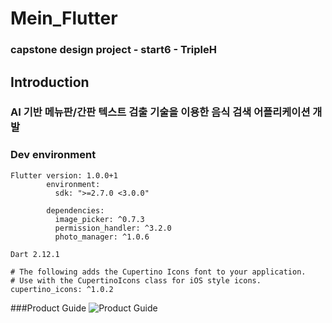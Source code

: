 # Mein_Flutter

### capstone design project - start6 - TripleH

## Introduction
### AI 기반 메뉴판/간판 텍스트 검출 기술을 이용한 음식 검색 어플리케이션 개발

### Dev environment
```
Flutter version: 1.0.0+1
        environment:
          sdk: ">=2.7.0 <3.0.0"

        dependencies:
          image_picker: ^0.7.3
          permission_handler: ^3.2.0
          photo_manager: ^1.0.6

Dart 2.12.1

# The following adds the Cupertino Icons font to your application.
# Use with the CupertinoIcons class for iOS style icons.
cupertino_icons: ^1.0.2
```
###Product Guide
![Product Guide](https://drive.google.com/file/d/1nBP87ucpOY4FX5llEfg0koc67p7j5MCH/view?usp=sharing)

